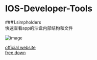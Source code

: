 # IOS-Developer-Tools
###1.simpholders  
快速查看app的沙盒内部结构和文件

![image](http://7xotrj.com1.z0.glb.clouddn.com/%E5%B1%8F%E5%B9%95%E5%BF%AB%E7%85%A7%202016-05-12%2000.50.16.png)

 [official website](https://simpholders.com)  
[free down](http://pan.baidu.com/s/1pKPZ9dL)